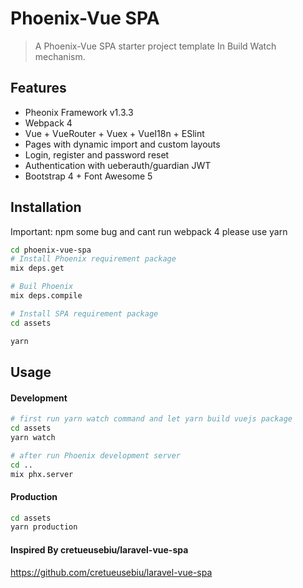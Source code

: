 # Phoenix-Vue SPA 


> A Phoenix-Vue SPA starter project template In Build Watch mechanism.

## Features

- Pheonix Framework v1.3.3
- Webpack 4
- Vue + VueRouter + Vuex + VueI18n + ESlint
- Pages with dynamic import and custom layouts
- Login, register and password reset
- Authentication with ueberauth/guardian JWT
- Bootstrap 4 + Font Awesome 5

## Installation
Important: npm some bug and cant run webpack 4 please use yarn

```bash
cd phoenix-vue-spa
# Install Phoenix requirement package
mix deps.get

# Buil Phoenix
mix deps.compile

# Install SPA requirement package
cd assets

yarn

```
## Usage

#### Development

```bash
# first run yarn watch command and let yarn build vuejs package
cd assets
yarn watch

# after run Phoenix development server
cd ..
mix phx.server

```

#### Production

```bash
cd assets
yarn production
```

#### Inspired By cretueusebiu/laravel-vue-spa
https://github.com/cretueusebiu/laravel-vue-spa